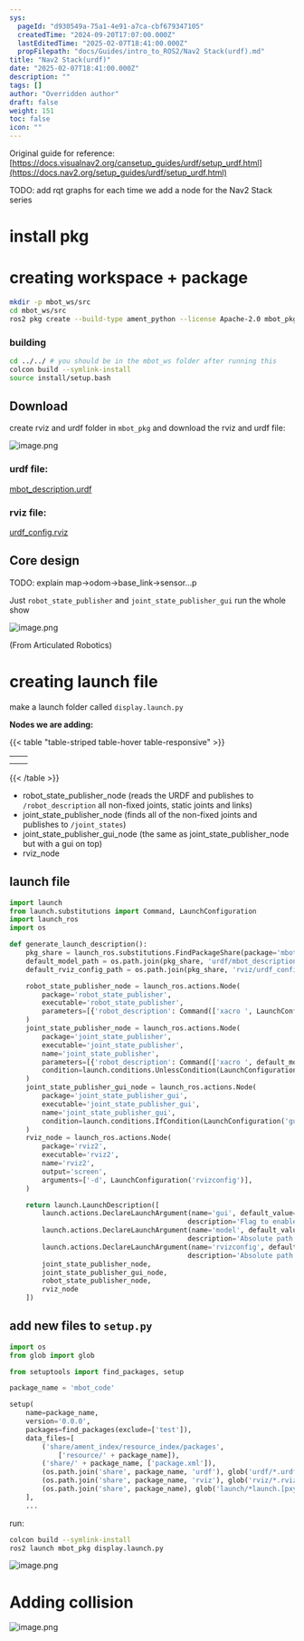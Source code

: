 ```yaml
---
sys:
  pageId: "d930549a-75a1-4e91-a7ca-cbf679347105"
  createdTime: "2024-09-20T17:07:00.000Z"
  lastEditedTime: "2025-02-07T18:41:00.000Z"
  propFilepath: "docs/Guides/intro_to_ROS2/Nav2 Stack(urdf).md"
title: "Nav2 Stack(urdf)"
date: "2025-02-07T18:41:00.000Z"
description: ""
tags: []
author: "Overridden author"
draft: false
weight: 151
toc: false
icon: ""
---
```


Original guide for reference: [https://docs.visualnav2.org/cansetup_guides/urdf/setup_urdf.html](https://docs.nav2.org/setup_guides/urdf/setup_urdf.html)

TODO: add rqt graphs for each time we add a node for the Nav2 Stack series

# install pkg

# creating workspace + package

```bash
mkdir -p mbot_ws/src
cd mbot_ws/src
ros2 pkg create --build-type ament_python --license Apache-2.0 mbot_pkg 
```

### building 

```bash
cd ../../ # you should be in the mbot_ws folder after running this
colcon build --symlink-install  
source install/setup.bash
```

## Download

create rviz and urdf folder in `mbot_pkg` and download the rviz and urdf file:

![image.png](https://prod-files-secure.s3.us-west-2.amazonaws.com/d518164a-d88e-44d1-a4ee-3adb3bd8bce0/60e8d4f3-bb68-4928-b682-3519bd67f0c9/image.png?X-Amz-Algorithm=AWS4-HMAC-SHA256&X-Amz-Content-Sha256=UNSIGNED-PAYLOAD&X-Amz-Credential=ASIAZI2LB4663LHAQ6YU%2F20250511%2Fus-west-2%2Fs3%2Faws4_request&X-Amz-Date=20250511T004436Z&X-Amz-Expires=3600&X-Amz-Security-Token=IQoJb3JpZ2luX2VjEAgaCXVzLXdlc3QtMiJHMEUCIFKAEWzfEsbY%2BBraN%2BN4ct2MDFWxLrPoaSJISCRvrPETAiEAy%2Bg9H820KaXR99LA7vP5UKDDrh3%2FAkUuOvGkrhKYLtUqiAQIsf%2F%2F%2F%2F%2F%2F%2F%2F%2F%2FARAAGgw2Mzc0MjMxODM4MDUiDAtXv39fjDrU4LmhAircA6MEmJl36947EvdNZ9vxh4b003GhlSENdqmM7wtVSX8DestGkNW%2FOvq%2B4BJ%2FUXsKkuJhYdTh4xaaMBCBgz68%2BYndaZSFU5sVQjQpI9IJ8CX1nOh6keP%2FubQVeAtXBj7AzddvwP6m3u17fcJGt9YvxZExnJWFggSuRvOdD3iawf8kY0yJ4IcC7sPb5npK3vdepsTNYJhUCGoHQw1TdoyeU5ibF7rBcDEQg7t9bhp75tu%2FTF%2FfcUVsEj5vMjYgED4Lva8qw%2BQH%2F2tbzTMS%2B15ZMRxaJmh7273StUnXJ37dcgDVv6nw0mwfJheM%2FrAbaUjVVpaeUDnygnmy%2BzljNDLXrfvnctaGXJ%2FPR%2F8M6pdwXrQu924r5BKORVPe6INjSwNGQADBGbUGwHyVn7GYk4WsZZac2gmmYjwxm5uj7Kwy7ihb%2Btr3%2Bj%2B33zpqw5OX%2BZf%2FKvQXMqGHXIg6V6ZhDgHAPx9L%2FW9m1RbjvJqidmjewUWbFsRAr4u085C1KFG34Vx6%2FTYPx23E5b8%2BA05GBlWj0wnBgmqRUHo0KIhZHeB9eX5fKpq4UDoMhN4jq8oDmwlN%2BKm057eD5GrAvshp3RiY9vehndZySYsBq7iqDSyMJjdPJmw4nh0cc7Y%2B04swMMnS%2F8AGOqUBhwFAtbMpX7jgFsZ0E3Zxgz%2F5Kj4HDZLoEL92rY3%2FSvuFMbi2rCtaV64DtGs8Lohl4NXi1e0AAsKPwK6NceAh5EbPLbLnuKSl4YB6HPwy2WFhOVyedqX%2BtzFbuEdhHA58olgn5uTCLvHpljZyWxwmu37PyKyxjsRWWDNCLBfWRx0KJLDi3S%2F0azoT56JzLu2Q9Wvn3AL4afFuz8LdpDyFm5ycSPwU&X-Amz-Signature=82c7a91816746c7c59070f39221614b2b060a19322dadf790ee716271c252964&X-Amz-SignedHeaders=host&x-id=GetObject)

### urdf file:

[mbot_description.urdf](https://prod-files-secure.s3.us-west-2.amazonaws.com/d518164a-d88e-44d1-a4ee-3adb3bd8bce0/3b2e2a2a-0671-42c6-9a27-600d8e1f6385/mbot_description.urdf?X-Amz-Algorithm=AWS4-HMAC-SHA256&X-Amz-Content-Sha256=UNSIGNED-PAYLOAD&X-Amz-Credential=ASIAZI2LB4663LHAQ6YU%2F20250511%2Fus-west-2%2Fs3%2Faws4_request&X-Amz-Date=20250511T004436Z&X-Amz-Expires=3600&X-Amz-Security-Token=IQoJb3JpZ2luX2VjEAgaCXVzLXdlc3QtMiJHMEUCIFKAEWzfEsbY%2BBraN%2BN4ct2MDFWxLrPoaSJISCRvrPETAiEAy%2Bg9H820KaXR99LA7vP5UKDDrh3%2FAkUuOvGkrhKYLtUqiAQIsf%2F%2F%2F%2F%2F%2F%2F%2F%2F%2FARAAGgw2Mzc0MjMxODM4MDUiDAtXv39fjDrU4LmhAircA6MEmJl36947EvdNZ9vxh4b003GhlSENdqmM7wtVSX8DestGkNW%2FOvq%2B4BJ%2FUXsKkuJhYdTh4xaaMBCBgz68%2BYndaZSFU5sVQjQpI9IJ8CX1nOh6keP%2FubQVeAtXBj7AzddvwP6m3u17fcJGt9YvxZExnJWFggSuRvOdD3iawf8kY0yJ4IcC7sPb5npK3vdepsTNYJhUCGoHQw1TdoyeU5ibF7rBcDEQg7t9bhp75tu%2FTF%2FfcUVsEj5vMjYgED4Lva8qw%2BQH%2F2tbzTMS%2B15ZMRxaJmh7273StUnXJ37dcgDVv6nw0mwfJheM%2FrAbaUjVVpaeUDnygnmy%2BzljNDLXrfvnctaGXJ%2FPR%2F8M6pdwXrQu924r5BKORVPe6INjSwNGQADBGbUGwHyVn7GYk4WsZZac2gmmYjwxm5uj7Kwy7ihb%2Btr3%2Bj%2B33zpqw5OX%2BZf%2FKvQXMqGHXIg6V6ZhDgHAPx9L%2FW9m1RbjvJqidmjewUWbFsRAr4u085C1KFG34Vx6%2FTYPx23E5b8%2BA05GBlWj0wnBgmqRUHo0KIhZHeB9eX5fKpq4UDoMhN4jq8oDmwlN%2BKm057eD5GrAvshp3RiY9vehndZySYsBq7iqDSyMJjdPJmw4nh0cc7Y%2B04swMMnS%2F8AGOqUBhwFAtbMpX7jgFsZ0E3Zxgz%2F5Kj4HDZLoEL92rY3%2FSvuFMbi2rCtaV64DtGs8Lohl4NXi1e0AAsKPwK6NceAh5EbPLbLnuKSl4YB6HPwy2WFhOVyedqX%2BtzFbuEdhHA58olgn5uTCLvHpljZyWxwmu37PyKyxjsRWWDNCLBfWRx0KJLDi3S%2F0azoT56JzLu2Q9Wvn3AL4afFuz8LdpDyFm5ycSPwU&X-Amz-Signature=c0db615d773485aa560d9ec4128ca3da06ae1db37c1419fe699cceaf6951f6ac&X-Amz-SignedHeaders=host&x-id=GetObject)

### rviz file:

[urdf_config.rviz](https://prod-files-secure.s3.us-west-2.amazonaws.com/d518164a-d88e-44d1-a4ee-3adb3bd8bce0/883b4535-a297-4d3c-87a4-6a90962c0695/urdf_config.rviz?X-Amz-Algorithm=AWS4-HMAC-SHA256&X-Amz-Content-Sha256=UNSIGNED-PAYLOAD&X-Amz-Credential=ASIAZI2LB4663LHAQ6YU%2F20250511%2Fus-west-2%2Fs3%2Faws4_request&X-Amz-Date=20250511T004436Z&X-Amz-Expires=3600&X-Amz-Security-Token=IQoJb3JpZ2luX2VjEAgaCXVzLXdlc3QtMiJHMEUCIFKAEWzfEsbY%2BBraN%2BN4ct2MDFWxLrPoaSJISCRvrPETAiEAy%2Bg9H820KaXR99LA7vP5UKDDrh3%2FAkUuOvGkrhKYLtUqiAQIsf%2F%2F%2F%2F%2F%2F%2F%2F%2F%2FARAAGgw2Mzc0MjMxODM4MDUiDAtXv39fjDrU4LmhAircA6MEmJl36947EvdNZ9vxh4b003GhlSENdqmM7wtVSX8DestGkNW%2FOvq%2B4BJ%2FUXsKkuJhYdTh4xaaMBCBgz68%2BYndaZSFU5sVQjQpI9IJ8CX1nOh6keP%2FubQVeAtXBj7AzddvwP6m3u17fcJGt9YvxZExnJWFggSuRvOdD3iawf8kY0yJ4IcC7sPb5npK3vdepsTNYJhUCGoHQw1TdoyeU5ibF7rBcDEQg7t9bhp75tu%2FTF%2FfcUVsEj5vMjYgED4Lva8qw%2BQH%2F2tbzTMS%2B15ZMRxaJmh7273StUnXJ37dcgDVv6nw0mwfJheM%2FrAbaUjVVpaeUDnygnmy%2BzljNDLXrfvnctaGXJ%2FPR%2F8M6pdwXrQu924r5BKORVPe6INjSwNGQADBGbUGwHyVn7GYk4WsZZac2gmmYjwxm5uj7Kwy7ihb%2Btr3%2Bj%2B33zpqw5OX%2BZf%2FKvQXMqGHXIg6V6ZhDgHAPx9L%2FW9m1RbjvJqidmjewUWbFsRAr4u085C1KFG34Vx6%2FTYPx23E5b8%2BA05GBlWj0wnBgmqRUHo0KIhZHeB9eX5fKpq4UDoMhN4jq8oDmwlN%2BKm057eD5GrAvshp3RiY9vehndZySYsBq7iqDSyMJjdPJmw4nh0cc7Y%2B04swMMnS%2F8AGOqUBhwFAtbMpX7jgFsZ0E3Zxgz%2F5Kj4HDZLoEL92rY3%2FSvuFMbi2rCtaV64DtGs8Lohl4NXi1e0AAsKPwK6NceAh5EbPLbLnuKSl4YB6HPwy2WFhOVyedqX%2BtzFbuEdhHA58olgn5uTCLvHpljZyWxwmu37PyKyxjsRWWDNCLBfWRx0KJLDi3S%2F0azoT56JzLu2Q9Wvn3AL4afFuz8LdpDyFm5ycSPwU&X-Amz-Signature=5a45bdd8cc9f1874cf64d97559d0c690da04492f82e27d984f05f6d9cba30bc8&X-Amz-SignedHeaders=host&x-id=GetObject)

## Core design

TODO: explain map→odom→base_link→sensor…p

Just `robot_state_publisher` and `joint_state_publisher_gui` run the whole show

![image.png](https://prod-files-secure.s3.us-west-2.amazonaws.com/d518164a-d88e-44d1-a4ee-3adb3bd8bce0/64f4a3b8-f3c0-4033-b559-14312f915650/image.png?X-Amz-Algorithm=AWS4-HMAC-SHA256&X-Amz-Content-Sha256=UNSIGNED-PAYLOAD&X-Amz-Credential=ASIAZI2LB4663LHAQ6YU%2F20250511%2Fus-west-2%2Fs3%2Faws4_request&X-Amz-Date=20250511T004436Z&X-Amz-Expires=3600&X-Amz-Security-Token=IQoJb3JpZ2luX2VjEAgaCXVzLXdlc3QtMiJHMEUCIFKAEWzfEsbY%2BBraN%2BN4ct2MDFWxLrPoaSJISCRvrPETAiEAy%2Bg9H820KaXR99LA7vP5UKDDrh3%2FAkUuOvGkrhKYLtUqiAQIsf%2F%2F%2F%2F%2F%2F%2F%2F%2F%2FARAAGgw2Mzc0MjMxODM4MDUiDAtXv39fjDrU4LmhAircA6MEmJl36947EvdNZ9vxh4b003GhlSENdqmM7wtVSX8DestGkNW%2FOvq%2B4BJ%2FUXsKkuJhYdTh4xaaMBCBgz68%2BYndaZSFU5sVQjQpI9IJ8CX1nOh6keP%2FubQVeAtXBj7AzddvwP6m3u17fcJGt9YvxZExnJWFggSuRvOdD3iawf8kY0yJ4IcC7sPb5npK3vdepsTNYJhUCGoHQw1TdoyeU5ibF7rBcDEQg7t9bhp75tu%2FTF%2FfcUVsEj5vMjYgED4Lva8qw%2BQH%2F2tbzTMS%2B15ZMRxaJmh7273StUnXJ37dcgDVv6nw0mwfJheM%2FrAbaUjVVpaeUDnygnmy%2BzljNDLXrfvnctaGXJ%2FPR%2F8M6pdwXrQu924r5BKORVPe6INjSwNGQADBGbUGwHyVn7GYk4WsZZac2gmmYjwxm5uj7Kwy7ihb%2Btr3%2Bj%2B33zpqw5OX%2BZf%2FKvQXMqGHXIg6V6ZhDgHAPx9L%2FW9m1RbjvJqidmjewUWbFsRAr4u085C1KFG34Vx6%2FTYPx23E5b8%2BA05GBlWj0wnBgmqRUHo0KIhZHeB9eX5fKpq4UDoMhN4jq8oDmwlN%2BKm057eD5GrAvshp3RiY9vehndZySYsBq7iqDSyMJjdPJmw4nh0cc7Y%2B04swMMnS%2F8AGOqUBhwFAtbMpX7jgFsZ0E3Zxgz%2F5Kj4HDZLoEL92rY3%2FSvuFMbi2rCtaV64DtGs8Lohl4NXi1e0AAsKPwK6NceAh5EbPLbLnuKSl4YB6HPwy2WFhOVyedqX%2BtzFbuEdhHA58olgn5uTCLvHpljZyWxwmu37PyKyxjsRWWDNCLBfWRx0KJLDi3S%2F0azoT56JzLu2Q9Wvn3AL4afFuz8LdpDyFm5ycSPwU&X-Amz-Signature=efd322d4f05d947e8b93277047e533d1a2aa5146cb2b8c9f752ca1888deab980&X-Amz-SignedHeaders=host&x-id=GetObject)

(From Articulated Robotics)

# creating launch file

make a launch folder called `display.launch.py`

**Nodes we are adding:**

{{< table "table-striped table-hover table-responsive" >}}

|   |   |
| - | - |
|   |   |
|   |   |

{{< /table >}}

- robot_state_publisher_node (reads the URDF and publishes to `/robot_description` all non-fixed joints, static joints and links)
- joint_state_publisher_node (finds all of the non-fixed joints and publishes to `/joint_states`)
- joint_state_publisher_gui_node (the same as joint_state_publisher_node but with a gui on top)
- rviz_node

## launch file

```python
import launch
from launch.substitutions import Command, LaunchConfiguration
import launch_ros
import os

def generate_launch_description():
    pkg_share = launch_ros.substitutions.FindPackageShare(package='mbot_pkg').find('mbot_pkg')
    default_model_path = os.path.join(pkg_share, 'urdf/mbot_description.urdf')
    default_rviz_config_path = os.path.join(pkg_share, 'rviz/urdf_config.rviz')

    robot_state_publisher_node = launch_ros.actions.Node(
        package='robot_state_publisher',
        executable='robot_state_publisher',
        parameters=[{'robot_description': Command(['xacro ', LaunchConfiguration('model')])}]
    )
    joint_state_publisher_node = launch_ros.actions.Node(
        package='joint_state_publisher',
        executable='joint_state_publisher',
        name='joint_state_publisher',
        parameters=[{'robot_description': Command(['xacro ', default_model_path])}],
        condition=launch.conditions.UnlessCondition(LaunchConfiguration('gui'))
    )
    joint_state_publisher_gui_node = launch_ros.actions.Node(
        package='joint_state_publisher_gui',
        executable='joint_state_publisher_gui',
        name='joint_state_publisher_gui',
        condition=launch.conditions.IfCondition(LaunchConfiguration('gui'))
    )
    rviz_node = launch_ros.actions.Node(
        package='rviz2',
        executable='rviz2',
        name='rviz2',
        output='screen',
        arguments=['-d', LaunchConfiguration('rvizconfig')],
    )

    return launch.LaunchDescription([
        launch.actions.DeclareLaunchArgument(name='gui', default_value='True',
                                            description='Flag to enable joint_state_publisher_gui'),
        launch.actions.DeclareLaunchArgument(name='model', default_value=default_model_path,
                                            description='Absolute path to robot urdf file'),
        launch.actions.DeclareLaunchArgument(name='rvizconfig', default_value=default_rviz_config_path,
                                            description='Absolute path to rviz config file'),
        joint_state_publisher_node,
        joint_state_publisher_gui_node,
        robot_state_publisher_node,
        rviz_node
    ])
```

## add new files to `setup.py` 

```python
import os
from glob import glob

from setuptools import find_packages, setup

package_name = 'mbot_code'

setup(
    name=package_name,
    version='0.0.0',
    packages=find_packages(exclude=['test']),
    data_files=[
        ('share/ament_index/resource_index/packages',
            ['resource/' + package_name]),
        ('share/' + package_name, ['package.xml']),
        (os.path.join('share', package_name, 'urdf'), glob('urdf/*.urdf')),
        (os.path.join('share', package_name, 'rviz'), glob('rviz/*.rviz*')),
        (os.path.join('share', package_name), glob('launch/*launch.[pxy][yma]*')),
    ],
    ...
```

run:

```bash
colcon build --symlink-install
ros2 launch mbot_pkg display.launch.py
```

![image.png](https://prod-files-secure.s3.us-west-2.amazonaws.com/d518164a-d88e-44d1-a4ee-3adb3bd8bce0/98177d9e-161f-4928-ab62-342d42c35cff/image.png?X-Amz-Algorithm=AWS4-HMAC-SHA256&X-Amz-Content-Sha256=UNSIGNED-PAYLOAD&X-Amz-Credential=ASIAZI2LB4663LHAQ6YU%2F20250511%2Fus-west-2%2Fs3%2Faws4_request&X-Amz-Date=20250511T004436Z&X-Amz-Expires=3600&X-Amz-Security-Token=IQoJb3JpZ2luX2VjEAgaCXVzLXdlc3QtMiJHMEUCIFKAEWzfEsbY%2BBraN%2BN4ct2MDFWxLrPoaSJISCRvrPETAiEAy%2Bg9H820KaXR99LA7vP5UKDDrh3%2FAkUuOvGkrhKYLtUqiAQIsf%2F%2F%2F%2F%2F%2F%2F%2F%2F%2FARAAGgw2Mzc0MjMxODM4MDUiDAtXv39fjDrU4LmhAircA6MEmJl36947EvdNZ9vxh4b003GhlSENdqmM7wtVSX8DestGkNW%2FOvq%2B4BJ%2FUXsKkuJhYdTh4xaaMBCBgz68%2BYndaZSFU5sVQjQpI9IJ8CX1nOh6keP%2FubQVeAtXBj7AzddvwP6m3u17fcJGt9YvxZExnJWFggSuRvOdD3iawf8kY0yJ4IcC7sPb5npK3vdepsTNYJhUCGoHQw1TdoyeU5ibF7rBcDEQg7t9bhp75tu%2FTF%2FfcUVsEj5vMjYgED4Lva8qw%2BQH%2F2tbzTMS%2B15ZMRxaJmh7273StUnXJ37dcgDVv6nw0mwfJheM%2FrAbaUjVVpaeUDnygnmy%2BzljNDLXrfvnctaGXJ%2FPR%2F8M6pdwXrQu924r5BKORVPe6INjSwNGQADBGbUGwHyVn7GYk4WsZZac2gmmYjwxm5uj7Kwy7ihb%2Btr3%2Bj%2B33zpqw5OX%2BZf%2FKvQXMqGHXIg6V6ZhDgHAPx9L%2FW9m1RbjvJqidmjewUWbFsRAr4u085C1KFG34Vx6%2FTYPx23E5b8%2BA05GBlWj0wnBgmqRUHo0KIhZHeB9eX5fKpq4UDoMhN4jq8oDmwlN%2BKm057eD5GrAvshp3RiY9vehndZySYsBq7iqDSyMJjdPJmw4nh0cc7Y%2B04swMMnS%2F8AGOqUBhwFAtbMpX7jgFsZ0E3Zxgz%2F5Kj4HDZLoEL92rY3%2FSvuFMbi2rCtaV64DtGs8Lohl4NXi1e0AAsKPwK6NceAh5EbPLbLnuKSl4YB6HPwy2WFhOVyedqX%2BtzFbuEdhHA58olgn5uTCLvHpljZyWxwmu37PyKyxjsRWWDNCLBfWRx0KJLDi3S%2F0azoT56JzLu2Q9Wvn3AL4afFuz8LdpDyFm5ycSPwU&X-Amz-Signature=810ba89a4a0dd9a276250e088b5bf893919604263fbd578f73dee8a89f4acde5&X-Amz-SignedHeaders=host&x-id=GetObject)

# Adding collision

![image.png](https://prod-files-secure.s3.us-west-2.amazonaws.com/d518164a-d88e-44d1-a4ee-3adb3bd8bce0/6c70e3ae-bba2-425a-8727-0c3370140bcf/image.png?X-Amz-Algorithm=AWS4-HMAC-SHA256&X-Amz-Content-Sha256=UNSIGNED-PAYLOAD&X-Amz-Credential=ASIAZI2LB4663LHAQ6YU%2F20250511%2Fus-west-2%2Fs3%2Faws4_request&X-Amz-Date=20250511T004436Z&X-Amz-Expires=3600&X-Amz-Security-Token=IQoJb3JpZ2luX2VjEAgaCXVzLXdlc3QtMiJHMEUCIFKAEWzfEsbY%2BBraN%2BN4ct2MDFWxLrPoaSJISCRvrPETAiEAy%2Bg9H820KaXR99LA7vP5UKDDrh3%2FAkUuOvGkrhKYLtUqiAQIsf%2F%2F%2F%2F%2F%2F%2F%2F%2F%2FARAAGgw2Mzc0MjMxODM4MDUiDAtXv39fjDrU4LmhAircA6MEmJl36947EvdNZ9vxh4b003GhlSENdqmM7wtVSX8DestGkNW%2FOvq%2B4BJ%2FUXsKkuJhYdTh4xaaMBCBgz68%2BYndaZSFU5sVQjQpI9IJ8CX1nOh6keP%2FubQVeAtXBj7AzddvwP6m3u17fcJGt9YvxZExnJWFggSuRvOdD3iawf8kY0yJ4IcC7sPb5npK3vdepsTNYJhUCGoHQw1TdoyeU5ibF7rBcDEQg7t9bhp75tu%2FTF%2FfcUVsEj5vMjYgED4Lva8qw%2BQH%2F2tbzTMS%2B15ZMRxaJmh7273StUnXJ37dcgDVv6nw0mwfJheM%2FrAbaUjVVpaeUDnygnmy%2BzljNDLXrfvnctaGXJ%2FPR%2F8M6pdwXrQu924r5BKORVPe6INjSwNGQADBGbUGwHyVn7GYk4WsZZac2gmmYjwxm5uj7Kwy7ihb%2Btr3%2Bj%2B33zpqw5OX%2BZf%2FKvQXMqGHXIg6V6ZhDgHAPx9L%2FW9m1RbjvJqidmjewUWbFsRAr4u085C1KFG34Vx6%2FTYPx23E5b8%2BA05GBlWj0wnBgmqRUHo0KIhZHeB9eX5fKpq4UDoMhN4jq8oDmwlN%2BKm057eD5GrAvshp3RiY9vehndZySYsBq7iqDSyMJjdPJmw4nh0cc7Y%2B04swMMnS%2F8AGOqUBhwFAtbMpX7jgFsZ0E3Zxgz%2F5Kj4HDZLoEL92rY3%2FSvuFMbi2rCtaV64DtGs8Lohl4NXi1e0AAsKPwK6NceAh5EbPLbLnuKSl4YB6HPwy2WFhOVyedqX%2BtzFbuEdhHA58olgn5uTCLvHpljZyWxwmu37PyKyxjsRWWDNCLBfWRx0KJLDi3S%2F0azoT56JzLu2Q9Wvn3AL4afFuz8LdpDyFm5ycSPwU&X-Amz-Signature=2d93fe19368e2dd76e502caa458fc996a55dddbf5847a137671f1b46cd544017&X-Amz-SignedHeaders=host&x-id=GetObject)
